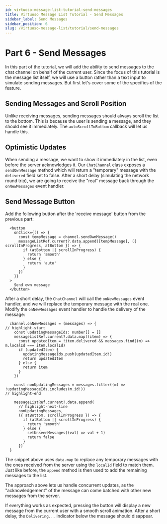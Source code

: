 ```yaml
---
id: virtuoso-message-list-tutorial-send-messages
title: Virtuoso Message List Tutorial - Send Messages
sidebar_label: Send Messages
sidebar_position: 6
slug: /virtuoso-message-list/tutorial/send-messages
---
```


# Part 6 - Send Messages

In this part of the tutorial, we will add the ability to send messages to the chat channel on behalf of the current user. 
Since the focus of this tutorial is the message list itself, we will use a button rather than a text input to simulate sending messages. But first let's cover some of the specifics of the feature.

## Sending Messages and Scroll Position

Unlike receiving messages, sending messages should always scroll the list to the bottom. This is because the user is sending a message, and they should see it immediately. The `autoScrollToBottom` callback will let us handle this.

## Optimistic Updates

When sending a message, we want to show it immediately in the list, even before the server acknowledges it. Our `ChatChannel` class exposes a `sendOwnMessage` method which will return a "temporary" message with the `delivered` field set to false. After a short delay (simulating the network round trip), we are going to receive the "real" message back through the `onNewMessages` event handler. 

## Send Message Button

Add the following button after the 'receive message' button from the previous part:

```tsx
  <button
    onClick={() => {
      const tempMessage = channel.sendOwnMessage()
      messageListRef.current?.data.append([tempMessage], ({ scrollInProgress, atBottom }) => {
        if (atBottom || scrollInProgress) {
          return 'smooth'
        } else {
          return 'auto'
        }
      })
    }}
  >
    Send own message
  </button>
```
After a short delay, the `ChatChannel` will call the `onNewMessages` event handler, and we will replace the temporary message with the real one. Modify the `onNewMessages` event handler to handle the delivery of the message:

```tsx
  channel.onNewMessages = (messages) => {
// highlight-start
    const updatingMessageIds: number[] = []
    messageListRef.current?.data.map((item) => {
      const updatedItem = !item.delivered && messages.find((m) => m.localId === item.localId)
      if (updatedItem) {
        updatingMessageIds.push(updatedItem.id!)
        return updatedItem
      } else {
        return item
      }
    })

    const nonUpdatingMessages = messages.filter((m) => !updatingMessageIds.includes(m.id!))
// highlight-end

    messageListRef.current?.data.append(
      // highlight-next-line
      nonUpdatingMessages,
      ({ atBottom, scrollInProgress }) => {
        if (atBottom || scrollInProgress) {
          return 'smooth'
        } else {
          setUnseenMessages((val) => val + 1)
          return false
        }
      })
  }
```

The snippet above uses `data.map` to replace any temporary messages with the ones received from the server using the `localId` field to match them. Just like before, the `append` method is then used to add the remaining messages to the list.

The approach above lets us handle concurrent updates, as the "acknowledgement" of the message can come batched with other new messages from the server. 

If everything works as expected, pressing the button will display a new message from the current user with a smooth scroll animation. After a short delay, the `Delivering...` indicator below the message should disappear.

